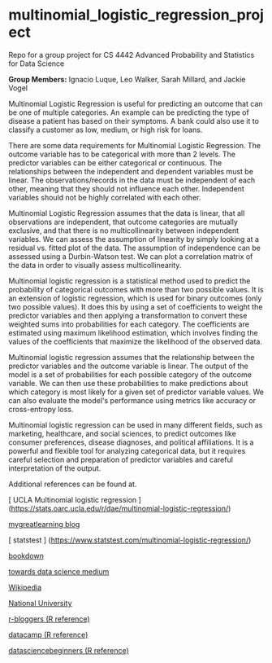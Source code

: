 # multinomial_logistic_regression_project

Repo for a group project for CS 4442 Advanced Probability and Statistics for Data Science

**Group Members:** Ignacio Luque, Leo Walker, Sarah Millard, and Jackie Vogel

Multinomial Logistic Regression is useful for predicting an outcome that can be one of multiple categories. An example can be predicting the type of disease a patient has based on their symptoms. A bank could also use it to classify a customer as low, medium, or high risk for loans. 

There are some data requirements for Multinomial Logistic Regression. The outcome variable has to be categorical with more than 2 levels. The predictor variables can be either categorical or continuous. The relationships between the independent and dependent variables must be linear. The observations/records in the data must be independent of each other, meaning that they should not influence each other. Independent variables should not be highly correlated with each other.

Multinomial Logistic Regression assumes that the data is linear, that all observations are independent, that outcome categories are mutually exclusive, and that there is no multicollinearity between independent variables. We can assess the assumption of linearity by simply looking at a residual vs. fitted plot of the data. The assumption of independence can be assessed using a Durbin-Watson test. We can plot a correlation matrix of the data in order to visually assess multicollinearity. 

Multinomial logistic regression is a statistical method used to predict the probability of categorical outcomes with more than two possible values. It is an extension of logistic regression, which is used for binary outcomes (only two possible values). It does this by using a set of coefficients to weight the predictor variables and then applying a transformation to convert these weighted sums into probabilities for each category. The coefficients are estimated using maximum likelihood estimation, which involves finding the values of the coefficients that maximize the likelihood of the observed data.

Multinomial logistic regression assumes that the relationship between the predictor variables and the outcome variable is linear. The output of the model is a set of probabilities for each possible category of the outcome variable. We can then use these probabilities to make predictions about which category is most likely for a given set of predictor variable values. We can also evaluate the model's performance using metrics like accuracy or cross-entropy loss.

Multinomial logistic regression can be used in many different fields, such as marketing, healthcare, and social sciences, to predict outcomes like consumer preferences, disease diagnoses, and political affiliations. It is a powerful and flexible tool for analyzing categorical data, but it requires careful selection and preparation of predictor variables and careful interpretation of the output.

Additional references can be found at.

[ UCLA Multinomial logistic regression ] (https://stats.oarc.ucla.edu/r/dae/multinomial-logistic-regression/)

[ mygreatlearning blog ](https://www.mygreatlearning.com/blog/multinomial-logistic-regression/)

[ statstest ] (https://www.statstest.com/multinomial-logistic-regression/)

[ bookdown ](https://bookdown.org/chua/ber642_advanced_regression/multinomial-logistic-regression.html)

[towards data science medium](https://towardsdatascience.com/multinomial-logistic-regression-in-r-428d9bb7dc70)

[Wikipedia](https://en.wikipedia.org/wiki/Multinomial_logistic_regression)

[National University](https://resources.nu.edu/statsresources/Multinomiallogistic)

[r-bloggers (R reference)](https://www.r-bloggers.com/2020/05/multinomial-logistic-regression-with-r/)

[datacamp (R reference)](https://www.datacamp.com/tutorial/logistic-regression-R)

[datasciencebeginners (R reference)](https://datasciencebeginners.com/2018/12/20/multinomial-logistic-regression-using-r/)
